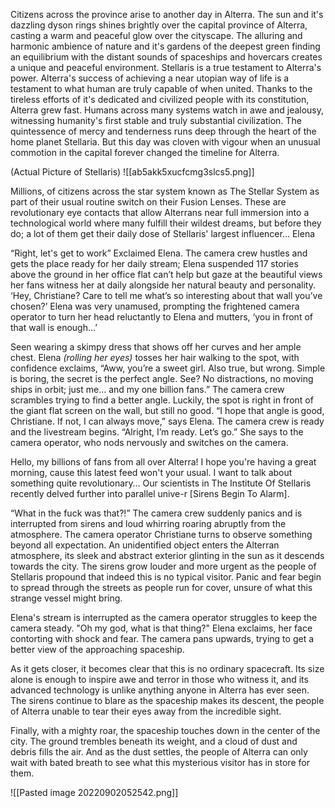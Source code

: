 Citizens across the province arise to another day in Alterra. The sun and it's dazzling dyson rings shines brightly over the capital province of Alterra, casting a warm and peaceful glow over the cityscape. The alluring and harmonic ambience of nature and it's gardens of the deepest green finding an equilibrium with the distant sounds of spaceships and hovercars creates a unique and peaceful environment. Stellaris is a true testament to Alterra's power. Alterra's success of achieving a near utopian way of life is a testament to what human are truly capable of when united. Thanks to the tireless efforts of it's dedicated and civilized people with its constitution, Alterra grew fast. Humans across many systems watch in awe and jealousy, witnessing humanity's first stable and truly substantial civilization. The quintessence of mercy and tenderness runs deep through the heart of the home planet Stellaria. But this day was cloven with vigour when an unusual commotion in the capital forever changed the timeline for Alterra. 

(Actual Picture of Stellaris)
  ![[ab5akk5xucfcmg3slcs5.png]]

Millions, of citizens across the star system known as The Stellar System as part of their usual routine switch on their Fusion Lenses. These are revolutionary eye contacts that allow Alterrans near full immersion into a technological world where many fulfill their wildest dreams, but before they do; a lot of them get their daily dose of Stellaris' largest influencer… Elena

“Right, let's get to work” Exclaimed Elena. The camera crew hustles and gets the place ready for her daily stream; Elena suspended 117 stories above the ground in her office flat can’t help but gaze at the beautiful views her fans witness her at daily alongside her natural beauty and personality. ‘Hey, Christiane? Care to tell me what’s so interesting about that wall you’ve chosen?’ Elena was very unamused, prompting the frightened camera operator to turn her head reluctantly to Elena and mutters, ‘you in front of that wall is enough…’

Seen wearing a skimpy dress that shows off her curves and her ample chest. Elena *(rolling her eyes)* tosses her hair walking to the spot, with confidence exclaims, “Aww, you’re a sweet girl. Also true, but wrong. Simple is boring, the secret is the perfect angle. See? No distractions, no moving ships in orbit; just me… and my one billion fans.” The camera crew scrambles trying to find a better angle. Luckily, the spot is right in front of the giant flat screen on the wall, but still no good. “I hope that angle is good, Christiane. If not, I can always move,” says Elena. The camera crew is ready and the livestream begins. “Alright, I’m ready. Let’s go.” She says to the camera operator, who nods nervously and switches on the camera.

Hello, my billions of fans from all over Alterra! I hope you're having a great morning, cause this latest feed won't your usual. I want to talk about something quite revolutionary… Our scientists in The Institute Of Stellaris recently delved further into parallel unive-r [Sirens Begin To Alarm].

“What in the fuck was that?!” The camera crew suddenly panics and is interrupted from sirens and loud whirring roaring abruptly from the atmosphere. The camera operator Christiane turns to observe something beyond all expectation. An unidentified object enters the Alterran atmosphere, its sleek and abstract exterior glinting in the sun as it descends towards the city. The sirens grow louder and more urgent as the people of Stellaris propound that indeed this is no typical visitor. Panic and fear begin to spread through the streets as people run for cover, unsure of what this strange vessel might bring.

Elena's stream is interrupted as the camera operator struggles to keep the camera steady. "Oh my god, what is that thing?" Elena exclaims, her face contorting with shock and fear. The camera pans upwards, trying to get a better view of the approaching spaceship.

As it gets closer, it becomes clear that this is no ordinary spacecraft. Its size alone is enough to inspire awe and terror in those who witness it, and its advanced technology is unlike anything anyone in Alterra has ever seen. The sirens continue to blare as the spaceship makes its descent, the people of Alterra unable to tear their eyes away from the incredible sight.

Finally, with a mighty roar, the spaceship touches down in the center of the city. The ground trembles beneath its weight, and a cloud of dust and debris fills the air. And as the dust settles, the people of Alterra can only wait with bated breath to see what this mysterious visitor has in store for them.

![[Pasted image 20220902052542.png]]